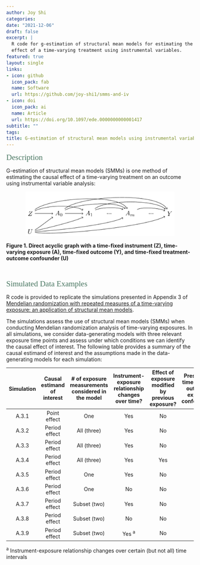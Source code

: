 ```yaml
---
author: Joy Shi
categories:
date: "2021-12-06"
draft: false
excerpt: |
  R code for g-estimation of structural mean models for estimating the causal
  effect of a time-varying treatment using instrumental variables. 
featured: true
layout: single
links:
- icon: github
  icon_pack: fab
  name: Software
  url: https://github.com/joy-shi1/smms-and-iv
- icon: doi
  icon_pack: ai
  name: Article
  url: https://doi.org/10.1097/ede.0000000000001417
subtitle: ""
tags:
title: G-estimation of structural mean models using instrumental variables
---
```

<span style="color:#4b7863; font-family: 'Garamond'; font-size: 1.5em; font-weight: 100">Description</span>

G-estimation of structural mean models (SMMs) is one method of estimating the
causal effect of a time-varying treatment on an outcome using instrumental
variable analysis:

<p align="center"> <img src="dag.png" " width=400px/> </p>
<b>Figure 1. Direct acyclic graph with a time-fixed instrument (Z), 
time-varying exposure (A), time-fixed outcome (Y), and time-fixed 
treatment-outcome confounder (U)</b>

<br><br>
<span style="color:#4b7863; font-family: 'Garamond'; font-size: 1.5em; font-weight: 100">Simulated Data Examples</span>

R code is provided to replicate the simulations presented in Appendix 3 of [Mendelian randomization with repeated measures of a time-varying exposure: an application of structural mean models](https://doi.org/10.1097/ede.0000000000001417).

The simulations assess the use of structural mean models (SMMs) when conducting Mendelian randomization analysis of time-varying exposures. In all simulations, we consider data-generating models with three relevant exposure time points and assess under which conditions we can identify the causal effect of interest. The following table provides a summary of the causal estimand of interest and the assumptions made in the data-generating models for each simulation:

| <span style="vertical-align:middle">Simulation</span> | Causal estimand of interest | # of exposure measurements considered in the model | Instrument-exposure relationship changes over time? | Effect of exposure modified by previous exposure? | Presence of time-varying outcome-exposure confounding? |
| :---: | :---: | :---: | :---: | :---: | :---: |
| A.3.1 | Point effect | One | Yes | No | No | 
| A.3.2	| Period effect	| All (three)	| Yes	| No	| No |
| A.3.3	| Period effect	| All (three)	| Yes	| No	| Yes |
| A.3.4	| Period effect	| All (three)	| Yes	| Yes	| No |
| A.3.5	| Period effect	| One	| Yes	| No	| No |
| A.3.6	| Period effect	| One	| No	| No	| No |
| A.3.7	| Period effect	| Subset (two)	| Yes	| No | No |
| A.3.8	| Period effect	| Subset (two)	| No	| No | No |
| A.3.9	| Period effect	| Subset (two)	| Yes <sup>a</sup>	| No	| No |

<sup>a</sup> Instrument-exposure relationship changes over certain (but not all) time intervals